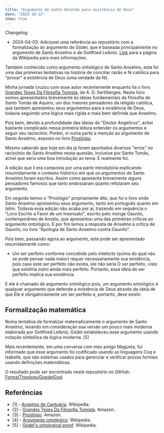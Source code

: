 ```yaml
---
title: "Argumento de Santo Anselmo para existência de Deus"
date: "2023-10-12"
show: true
---
```


Changelog:

- 2024-04-03: Adicionei uma referência ao repositório com a formalização do argumento de Gödel, que é baseada principalmente no argumento de Santo Anselmo e de Gottfried Leibniz. [Link](https://en.wikipedia.org/wiki/G%C3%B6del%27s_ontological_proof) para a página da Wikipedia para mais informações.

Também conhecido como argumento ontológico de Santo Anselmo, esta foi uma das primeiras tentativas na história de conciliar razão e fé católica para "provar" a existência de Deus (uma verdade da fé).

Minha jornada cruzou com esse autor recentemente enquanto lia o livro [Grandes Teses Da Filosofia Tomista](https://a.co/d/e5IV1oc), de A. D. Sertillanges. Neste livro somos apresentados brevemente às ideias fundamentais da filosofia de Santo Tomás de Aquino, um dos maiores pensadores da religião católica, que também apresentou seus argumentos para a existência de Deus, todavia seguindo uma lógica mais rígida e mais bem definida que Anselmo.

Pois bem, devido a profundidade das ideias do "Doctor Angelicus", achei bastante complicado nessa primeira leitura entender os argumentos e seguir seu raciocínio. Porém, vi numa parte a menção ao argumento de Santo Anselmo, exposto no livro [Proslógio](https://a.co/d/gvMsEk4).

Mesmo sabendo que hoje em dia já foram apontados diversos "erros" no raciocínio de Santo Anselmo nesta questão, inclusive por Santo Tomás, achei que seria uma boa introdução ao tema. E realmente foi.

A edição que li era composta por uma parte introdutória explicando resumidamente o contexto histórico em que os argumentos de Santo Anselmo foram escritos. Assim como apresenta brevemente alguns pensadores famosos que tanto endossaram quanto refutaram seu argumento.

Em seguida temos o "Proslógio" propriamente dito, que foi o livro onde Santo Anselmo apresentou seus argumento, tanto em português quanto em latim. Todavia essa edição não acaba por aí, trazendo em sequência o "Livro Escrito a Favor de um Insensato", escrito pelo monge Gaunilo, contemporâneo de Anselo, que apresentou uma das primeiras críticas ao argumento ontológico. E por fim temos a resposta de Anselmo à crítica de Gaunilo, no livro "Apologia de Santo Anselmo contra Gaunilo".

Pois bem, passando agora ao argumento, este pode ser apresentado resumidamente como:

+ Um ser perfeito conforme concebido pelo intelecto (acima do qual não se pode pensar nada maior) requer necessariamente sua existência, pois caso este ser perfeito não exista, ele não seria O ser perfeito, visto que existiria outro ainda mais perfeito. Portanto, essa ideia do ser perfeito implica sua existência.

E ele é chamado de argumento ontológico pois, um argumento ontológico é qualquer argumento que defende a existência de Deus através da ideia de que Ele é obrigatoriamente um ser perfeito e, portanto, deve existir.

## Formalização matemática

Numa tentativa de formalizar matematicamente o argumento de Santo Anselmo, levando em consideração sua versão um pouco mais moderna elaborada por Gottfried Leibniz, Gödel estabeleceu esse argumento usando notação simbólica da lógica moderna. [5]

Mais recentemente, em uma conversa com meu amigo Magueta, fui informado que esse argumento foi codificado usando as linguagens Coq e Isabelle, que são sistemas usados para gerenciar e verificar provas formais usando definições matemáticas.

O resultado pode ser encontrado neste repositório no GitHub: [FormalTheology/GoedelGod](https://github.com/FormalTheology/GoedelGod).

## Referências

- [1] - [Anselmo de Cantuária](https://pt.wikipedia.org/wiki/Anselmo_de_Cantu%C3%A1ria). Wikipedia.
- [2] - [Grandes Teses Da Filosofia Tomista](https://a.co/d/e5IV1oc). Amazon.
- [3] - [Proslógio](https://a.co/d/gvMsEk4). Amazon.
- [4] - [Argumento ontológico](https://pt.wikipedia.org/wiki/Argumento_ontol%C3%B3gico). Wikipedia.
- [5] - [Gödel's ontological proof](https://en.wikipedia.org/wiki/G%C3%B6del%27s_ontological_proof). Wikipedia.
